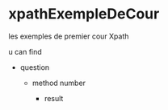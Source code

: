 # xpathExempleDeCour
les exemples de premier cour Xpath

u can find 
  <ul>
    <li>question </li>
    <ul>
        <li>method number  </li>
        <ul>
            <li>result  </li>
        </ul>
    </ul>
  </ul>
  
